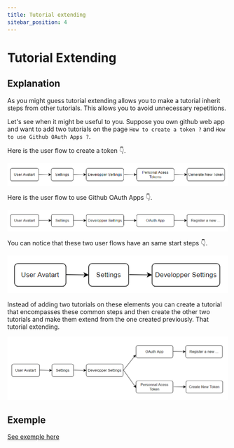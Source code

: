 ```yaml
---
title: Tutorial extending
sitebar_position: 4
---
```


# Tutorial Extending

## Explanation

As you might guess tutorial extending allows you to make a tutorial inherit steps from other tutorials. This allows you to avoid unnecessary repetitions.

Let's see when it might be useful to you.
Suppose you own github web app and want to add two tutorials on the page `How to create a token ?` and `How to use Github OAuth Apps ?`.

Here is the user flow to create a token 👇.

![Docs Version Dropdown](./img/create_tokens_flow.png)

Here is the user flow to use Github OAuth Apps 👇.

![Docs Version Dropdown](./img/oauth_flow.png)

You can notice that these two user flows have an same start steps 👇.

![Docs Version Dropdown](./img/common_flow.png)

Instead of adding two tutorials on these elements you can create a tutorial that encompasses these common steps and then create the other two tutorials and make them extend from the one created previously. That tutorial extending.

![Docs Version Dropdown](./img/extended_flow.png)

## Exemple
[See exemple here](../exemples/extends.md)
